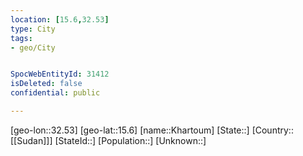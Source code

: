 ```yaml
---
location: [15.6,32.53]
type: City
tags:
- geo/City


SpocWebEntityId: 31412
isDeleted: false
confidential: public

---
```

[geo-lon::32.53]
[geo-lat::15.6]
[name::Khartoum]
[State::]
[Country::[[Sudan]]]
[StateId::]
[Population::]
[Unknown::]

